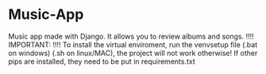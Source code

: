 # Music-App
Music app made with Django.
It allows you to review albums and songs.
!!!! IMPORTANT: !!!!
To install the virtual enviroment, run the venvsetup file (.bat on windows) (.sh on linux/MAC), the project will not work otherwise!
If other pips are installed, they need to be put in requirements.txt
